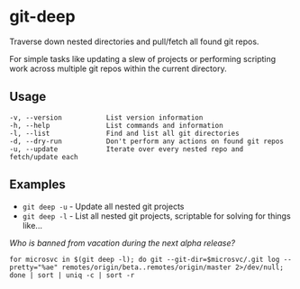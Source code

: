 # git-deep

Traverse down nested directories and pull/fetch all found git repos.

For simple tasks like updating a slew of projects or performing scripting work
across multiple git repos within the current directory.

## Usage

```
-v, --version           List version information
-h, --help              List commands and information
-l, --list              Find and list all git directories
-d, --dry-run           Don't perform any actions on found git repos
-u, --update            Iterate over every nested repo and fetch/update each
```

## Examples

- `git deep -u` - Update all nested git projects
- `git deep -l` - List all nested git projects, scriptable for solving for things like...

_Who is banned from vacation during the next alpha release?_

```
for microsvc in $(git deep -l); do git --git-dir=$microsvc/.git log --pretty="%ae" remotes/origin/beta..remotes/origin/master 2>/dev/null; done | sort | uniq -c | sort -r
```
